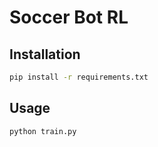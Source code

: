 # Soccer Bot RL

## Installation
```bash
pip install -r requirements.txt
```
## Usage
```bash
python train.py
```